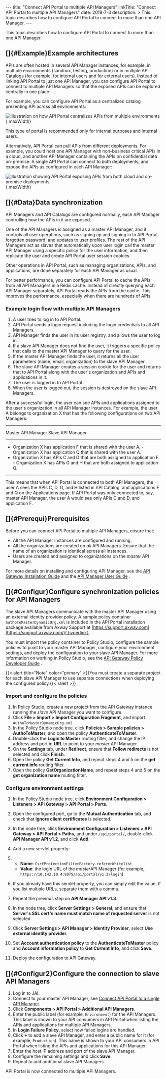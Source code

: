 --- title: "Connect API Portal to multiple API Managers" linkTitle:
"Connect API Portal to multiple API Managers" date: 2019-7-3
description: &gt; This topic describes how to configure API Portal to
connect to more than one API Manager. --- ﻿

This topic describes how to configure API Portal to connect to more than
one API Manager.

[]{#Example}Example architectures
---------------------------------

APIs are often hosted in several API Manager instances, for example, in
multiple environments (sandbox, testing, production) or in multiple API
Catalogs (for example, for internal users and for external users).
Instead of linking API Portal to just one API Manager, you can configure
API Portal to connect to multiple API Managers so that the exposed APIs
can be explored centrally in one place.

For example, you can configure API Portal as a centralized catalog
presenting API across all environments:

![Illustration on how API Portal centralizes APIs from multiple
environments](../Resources/Images/APIPortal/API_Portal_multiMgr_environment.png){.maxWidth}

This type of portal is recommended only for internal purposes and
internal users.

Alternatively, API Portal can pull APIs from different deployments. For
example, you could host one API Manager with non-business critical APIs
in a cloud, and another API Manager containing the APIs on confidential
data on-premise. A single API Portal can connect to both deployments,
and expose the APIs as configured in each API Manager:

![Illustration showing API Portal exposing APIs from both cloud and
on-premise
deployments.](../Resources/Images/APIPortal/API_Portal_multiMgr_cloud.png){.maxWidth}

[]{#Data}Data synchronization
-----------------------------

API Managers and API Catalogs are configured normally, each API Manager
controlling how the APIs in it are exposed.

One of the API Managers is assigned as a master API Manager, and it
controls all user operations, such as signing up and signing in to
API Portal, forgotten password, and updates to user profiles. The rest
of the API Managers act as slaves that automatically upon user login
call the master API Manager using a specific policy for the user
information, and then replicate the user and create API Portal user
session cookies.

Other operations in API Portal, such as managing organizations, APIs,
and applications, are done separately for each API Manager as usual.

For better performance, you can configure API Portal to cache the APIs
from all API Managers in a Redis cache. Instead of directly querying
each API Manager separately, API Portal reads the APIs from the cache.
This improves the performance, especially when there are hundreds of
APIs.

### Example login flow with multiple API Managers

1.  A user tries to log in to API Portal.
2.  API Portal sends a login request including the login credentials to
    all API Managers.
3.  API Manager finds the user in its user registry, and allows the user
    to log in.
4.  If a slave API Manager does not find the user, it triggers a
    specific policy that calls to the master API Manager to query for
    the user.
5.  If the master API Manager finds the user, it returns all the user
    parameters (name, email, organization) to the slave API Manager.
6.  The slave API Manager creates a session cookie for the user and
    returns that to API Portal along with the user's organization and
    APIs and applications in it.
7.  The user is logged in to API Portal .
8.  When the user is logged out, the session is destroyed on the slave
    API Managers.

After a successful login, the user can see APIs and applications
assigned to the user's organization in all API Manager instances. For
example, the user A belongs to organization X that has the following
configurations on two API Managers:

  -------------------------------------------------------------------------------------------------------------------------------------------------------------
  Master API Manager                                                             Slave API Manager
  ------------------------------------------------------------------------------ ------------------------------------------------------------------------------
  -   Organization X has application F that is shared with the user A.           -   Organization X has application Q that is shared with the user A.
  -   Organization X has APIs C and D that are both assigned to application F.   -   Organization X has APIs G and H that are both assigned to application Q.
  -------------------------------------------------------------------------------------------------------------------------------------------------------------

This means that when API Portal is connected to both API Managers, the
user A sees the APIs C, D, G, and H listed in API Catalog, and
applications F and Q on the Applications page. If API Portal was only
connected to, say, master API Manager, the user A would see only APIs C
and D, and application F.

[]{#Prerequi}Prerequisites
--------------------------

Before you can connect API Portal to multiple API Managers, ensure that:

-   All the API Manager instances are configured and running.
-   All the organizations are created on *all* API Managers. Ensure that
    the name of an organization is identical across all instances.
-   Users are created and assigned to organizations on the *master* API
    Manager.

For more details on installing and configuring API Manager, see the [API
Gateway Installation
Guide](/bundle/APIGateway_77_InstallationGuide_allOS_en_HTML5/) and the
[API Manager User
Guide](/bundle/APIManager_77_APIMgmtGuide_allOS_en_HTML5/) .

[]{#Configur}Configure synchronization policies for API Managers
----------------------------------------------------------------

The slave API Managers communicate with the master API Manager using an
external identity provider policy. A sample policy container
`AuthoToMasterDynamicOrg.xml` is included in the API Portal installation
package available from Axway Support at
[https://support.axway.com](https://support.axway.com/){.hyperlink}.

You must import the policy container to Policy Studio, configure the
sample policies to point to your master API Manager, configure your
environment settings, and deploy the configuration to your slave API
Manager. For more information on working in Policy Studio, see the [API
Gateway Policy Developer
Guide](/bundle/APIGateway_77_PolicyDevGuide_allOS_en_HTML5/) .

{{&lt; alert title="Note" color="primary" &gt;}}You must create a
separate project for each slave API Manager to use separate connections
when deploying the configured policy.{{&lt; /alert &gt;}}

### Import and configure the policies

1.  In Policy Studio, create a new project from the API Gateway instance
    running the *slave* API Manager you want to configure.
2.  Click **File &gt; Import &gt; Import Configuration Fragment**, and
    import `AuthoToMasterDynamicOrg.xml`.
3.  In the Policy Studio node tree, click **Policies &gt; Sample
    policies &gt; AuthoToMaster**, and open the policy
    **AuthenticateToMaster**.
4.  Double-click the **Login to Master** routing filter, and change the
    IP address and port in **URL** to point to your *master* API
    Manager.
5.  On the **Settings** tab, under **Redirect**, ensure that **Follow
    redirects** is not selected and click **Finish**.
6.  Open the policy **Get Current Info**, and repeat steps 4 and 5 on
    the **get current info** routing filter.
7.  Open the policy **GetOrganizationName**, and repeat steps 4 and 5 on
    the **get organization name** routing filter.

### Configure environment settings

1.  In the Policy Studio node tree, click **Environment
    Configuration &gt; Listeners &gt; API Gateway &gt; API Portal &gt;
    Ports**.
2.  Open the configured port, go to the **Mutual Authentication** tab,
    and check that **Ignore client certificates** is selected.
3.  In the node tree, click **Environment Configuration &gt;
    Listeners &gt; API Gateway &gt; API Portal &gt; Paths**, and under
    `/api/portal/`, double-click **API Manager API v1.2**, and click
    **Add**.
4.  Add a new servlet property:
5.  -   **Name**: `CsrfProtectionFilterFactory.refererWhitelist`
    -   **Value**: the login URL of the *master*API Manager (for
        example, `https://10.142.10.4:8075/api/portal/v1.3/login`)

6.  If you already have this servlet property, you can simply edit the
    value. If you list multiple URLs, separate them with a comma.
7.  Repeat the previous step on **API Manager API v1.3**.
8.  In the node tree, click **Server Settings &gt; General**, and ensure
    that **Server's SSL cert's name must match name of requested
    server** is not selected.
9.  Click **Server Settings &gt; API Manager &gt; Identity Provider**,
    select **Use external identity provider**.
10. Set **Account authentication policy** to the
    **AuthenticateToMaster** policy and **Account information policy**
    to **Get Current Info**, and click **Save**.
11. Deploy the configuration to API Gateway.

[]{#Configur2}Configure the connection to slave API Managers
------------------------------------------------------------

1.  Log in to JAI.
2.  Connect to your master API Manager, see [Connect API Portal to a
    single API Manager](link_portal_to_api_manager.htm).
3.  Click **Components &gt; API Portal &gt; Additional API Managers**.
4.  Enter the public label (for example, `Environment`) for the API
    Managers. This label is shown to your API consumers in API Portal
    when listing the APIs and applications for multiple API Managers.
5.  In **Login Failure Policy**, select how failed logins are handled.
6.  Click **+** to add a slave API Manager, and enter a public name for
    it (for example, `Production`). This name is shown to your API
    consumers in API Portal when listing the APIs and applications for
    this API Manager.
7.  Enter the host IP address and port of the slave API Manager.
8.  Configure the remaining settings and click **Save**.
9.  Repeat to add additional slave API Managers.

API Portal is now connected to multiple API Managers.
